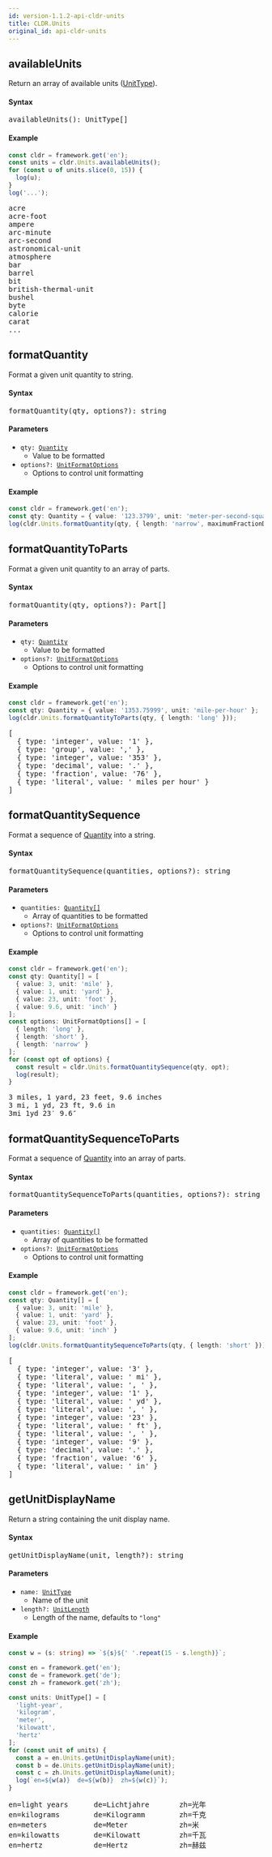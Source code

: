 ```yaml
---
id: version-1.1.2-api-cldr-units
title: CLDR.Units
original_id: api-cldr-units
---
```


## availableUnits

Return an array of available units ([UnitType](api-unittype.html)).

#### Syntax
<pre class="syntax">
availableUnits(): UnitType[]
</pre>

#### Example

```typescript
const cldr = framework.get('en');
const units = cldr.Units.availableUnits();
for (const u of units.slice(0, 15)) {
  log(u);
}
log('...');
```
<pre class="output">
acre
acre-foot
ampere
arc-minute
arc-second
astronomical-unit
atmosphere
bar
barrel
bit
british-thermal-unit
bushel
byte
calorie
carat
...
</pre>



## formatQuantity

Format a given unit quantity to string.

#### Syntax
<pre class="syntax">
formatQuantity(qty, options?): string
</pre>

#### Parameters
  - <code class="def">qty: <span>[Quantity](api-quantity.html)</span></code>
    - Value to be formatted
  - <code class="def">options?: <span>[UnitFormatOptions](api-unitformatoptions.html)</span></code>
    - Options to control unit formatting

#### Example

```typescript
const cldr = framework.get('en');
const qty: Quantity = { value: '123.3799', unit: 'meter-per-second-squared' };
log(cldr.Units.formatQuantity(qty, { length: 'narrow', maximumFractionDigits: 2 }));
```



## formatQuantityToParts

Format a given unit quantity to an array of parts.

#### Syntax
<pre class="syntax">
formatQuantity(qty, options?): Part[]
</pre>

#### Parameters
  - <code class="def">qty: <span>[Quantity](api-quantity.html)</span></code>
    - Value to be formatted
  - <code class="def">options?: <span>[UnitFormatOptions](api-unitformatoptions.html)</span></code>
    - Options to control unit formatting

#### Example

```typescript
const cldr = framework.get('en');
const qty: Quantity = { value: '1353.75999', unit: 'mile-per-hour' };
log(cldr.Units.formatQuantityToParts(qty, { length: 'long' }));
```
<pre class="output">
[
  { type: 'integer', value: '1' },
  { type: 'group', value: ',' },
  { type: 'integer', value: '353' },
  { type: 'decimal', value: '.' },
  { type: 'fraction', value: '76' },
  { type: 'literal', value: ' miles per hour' }
]
</pre>



## formatQuantitySequence

Format a sequence of [Quantity](api-quantity.html) into a string.

#### Syntax

<pre class="syntax">
formatQuantitySequence(quantities, options?): string
</pre>

#### Parameters
  - <code class="def">quantities: <span>[Quantity[]](api-quantity.html)</span></code>
    - Array of quantities to be formatted
  - <code class="def">options?: <span>[UnitFormatOptions](api-unitformatoptions.html)</span></code>
    - Options to control unit formatting

#### Example

```typescript
const cldr = framework.get('en');
const qty: Quantity[] = [
  { value: 3, unit: 'mile' },
  { value: 1, unit: 'yard' },
  { value: 23, unit: 'foot' },
  { value: 9.6, unit: 'inch' }
];
const options: UnitFormatOptions[] = [
  { length: 'long' },
  { length: 'short' },
  { length: 'narrow' }
];
for (const opt of options) {
  const result = cldr.Units.formatQuantitySequence(qty, opt);
  log(result);
}
```
<pre class="output">
3 miles, 1 yard, 23 feet, 9.6 inches
3 mi, 1 yd, 23 ft, 9.6 in
3mi 1yd 23′ 9.6″
</pre>


## formatQuantitySequenceToParts

Format a sequence of [Quantity](api-quantity.html) into an array of parts.

#### Syntax

<pre class="syntax">
formatQuantitySequenceToParts(quantities, options?): string
</pre>

#### Parameters
  - <code class="def">quantities: <span>[Quantity[]](api-quantity.html)</span></code>
    - Array of quantities to be formatted
  - <code class="def">options?: <span>[UnitFormatOptions](api-unitformatoptions.html)</span></code>
    - Options to control unit formatting

#### Example

```typescript
const cldr = framework.get('en');
const qty: Quantity[] = [
  { value: 3, unit: 'mile' },
  { value: 1, unit: 'yard' },
  { value: 23, unit: 'foot' },
  { value: 9.6, unit: 'inch' }
];
log(cldr.Units.formatQuantitySequenceToParts(qty, { length: 'short' }));
```
<pre class="output">
[
  { type: 'integer', value: '3' },
  { type: 'literal', value: ' mi' },
  { type: 'literal', value: ', ' },
  { type: 'integer', value: '1' },
  { type: 'literal', value: ' yd' },
  { type: 'literal', value: ', ' },
  { type: 'integer', value: '23' },
  { type: 'literal', value: ' ft' },
  { type: 'literal', value: ', ' },
  { type: 'integer', value: '9' },
  { type: 'decimal', value: '.' },
  { type: 'fraction', value: '6' },
  { type: 'literal', value: ' in' }
]
</pre>


## getUnitDisplayName

Return a string containing the unit display name.

#### Syntax

<pre class="syntax">
getUnitDisplayName(unit, length?): string
</pre>

#### Parameters
  - <code class="def">name: <span>[UnitType](api-unittype.html)</span></code>
    - Name of the unit
  - <code class="def">length?: <span>[UnitLength](api-unitlength.html)</span></code>
    - Length of the name, defaults to `"long"`

#### Example

```typescript
const w = (s: string) => `${s}${' '.repeat(15 - s.length)}`;

const en = framework.get('en');
const de = framework.get('de');
const zh = framework.get('zh');

const units: UnitType[] = [
  'light-year',
  'kilogram',
  'meter',
  'kilowatt',
  'hertz'
];
for (const unit of units) {
  const a = en.Units.getUnitDisplayName(unit);
  const b = de.Units.getUnitDisplayName(unit);
  const c = zh.Units.getUnitDisplayName(unit);
  log(`en=${w(a)}  de=${w(b)}  zh=${w(c)}`);
}
```
<pre class="output">
en=light years      de=Lichtjahre       zh=光年             
en=kilograms        de=Kilogramm        zh=千克             
en=meters           de=Meter            zh=米              
en=kilowatts        de=Kilowatt         zh=千瓦             
en=hertz            de=Hertz            zh=赫兹             
</pre>
